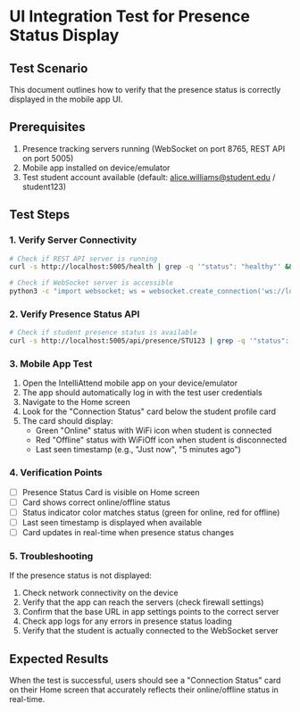 # UI Integration Test for Presence Status Display

## Test Scenario
This document outlines how to verify that the presence status is correctly displayed in the mobile app UI.

## Prerequisites
1. Presence tracking servers running (WebSocket on port 8765, REST API on port 5005)
2. Mobile app installed on device/emulator
3. Test student account available (default: alice.williams@student.edu / student123)

## Test Steps

### 1. Verify Server Connectivity
```bash
# Check if REST API server is running
curl -s http://localhost:5005/health | grep -q '"status": "healthy"' && echo "✓ API Server Healthy" || echo "✗ API Server Unhealthy"

# Check if WebSocket server is accessible
python3 -c "import websocket; ws = websocket.create_connection('ws://localhost:8765/'); ws.close(); print('✓ WebSocket Server Accessible')"
```

### 2. Verify Presence Status API
```bash
# Check if student presence status is available
curl -s http://localhost:5005/api/presence/STU123 | grep -q '"status": "online"' && echo "✓ Student STU123 is online" || echo "✗ Student STU123 is offline or not found"
```

### 3. Mobile App Test
1. Open the IntelliAttend mobile app on your device/emulator
2. The app should automatically log in with the test user credentials
3. Navigate to the Home screen
4. Look for the "Connection Status" card below the student profile card
5. The card should display:
   - Green "Online" status with WiFi icon when student is connected
   - Red "Offline" status with WiFiOff icon when student is disconnected
   - Last seen timestamp (e.g., "Just now", "5 minutes ago")

### 4. Verification Points
- [ ] Presence Status Card is visible on Home screen
- [ ] Card shows correct online/offline status
- [ ] Status indicator color matches status (green for online, red for offline)
- [ ] Last seen timestamp is displayed when available
- [ ] Card updates in real-time when presence status changes

### 5. Troubleshooting
If the presence status is not displayed:

1. Check network connectivity on the device
2. Verify that the app can reach the servers (check firewall settings)
3. Confirm that the base URL in app settings points to the correct server
4. Check app logs for any errors in presence status loading
5. Verify that the student is actually connected to the WebSocket server

## Expected Results
When the test is successful, users should see a "Connection Status" card on their Home screen that accurately reflects their online/offline status in real-time.